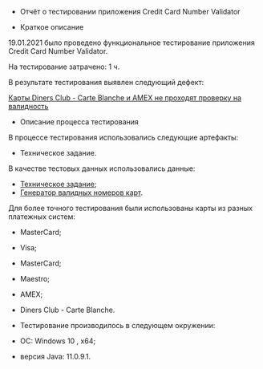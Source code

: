 * Отчёт о тестировании приложения Credit Card Number Validator

* Краткое описание

19.01.2021 было проведено функциональное тестирование приложения Credit Card Number Validator.

На тестирование затрачено: 1 ч.

В результате тестирования выявлен следующий дефект:

[Карты  Diners Club - Carte Blanche и AMEX не проходят проверку на валидность](https://github.com/l0197d/Java.HW-1.2/issues/1)

* Описание процесса тестирования

В процессе тестирования использовались следующие артефакты:
* Техническое задание.

В качестве тестовых данных использовались данные:
* [Техническое задание](https://github.com/netology-code/javaqa-homeworks/tree/master/intro (часть: Задача №2 - Credit Card Number Validator));
* [Генератор валидных номеров карт](https://www.freeformatter.com/credit-card-number-generator-validator.html).

Для более точного тестирования были использованы карты из разных платежных систем: 
* MasterCard;
* Visa;
* MasterCard;
* Maestro;
* AMEX;
* Diners Club - Carte Blanche.

* Тестирование производилось в следующем окружении:

* ОС: Windows 10 , х64;
* версия Java: 11.0.9.1.
